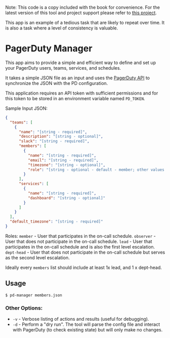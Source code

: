 Note: This code is a copy included with the book for convenience.
For the latest version of this tool and project support please refer to [this project](https://github.com/corsc/pagerduty-manager).

This app is an example of a tedious task that are likely to repeat over time.
It is also a task where a level of consistency is valuable.

# PagerDuty Manager

This app aims to provide a simple and efficient way to define and set up your PagerDuty users, teams, services, and schedules.

It takes a simple JSON file as an input and uses the [PagerDuty API](https://developer.pagerduty.com/) to synchronize the JSON with the PD
configuration.

This application requires an API token with sufficient permissions and for this token to be stored in an environment variable
named `PD_TOKEN`.

Sample Input JSON:

```json
{
  "teams": [
	{
	  "name": "[string - required]",
	  "description": "[string - optional]",
	  "slack": "[string - required]",
	  "members": [
		{
		  "name": "[string - required]",
		  "email": "[string - required]",
		  "timezone": "[string - optional]",
		  "role": "[string - optional - default - member; other values: lead, observer, dept-head]"
		}
	  ],
	  "services": [
		{
		  "name": "[string - required]",
		  "dashboard": "[string - optional]"
		}
	  ]
	}
  ],
  "default_timezone": "[string - required]"
}
```

Roles:
`member` - User that participates in the on-call schedule.
`observer` - User that does not participate in the on-call schedule.
`lead` - User that participates in the on-call schedule and is also the first level escalation.
`dept-head` - User that does not participate in the on-call schedule but serves as the second level escalation.

Ideally every `members` list should include at least 1x lead, and 1 x dept-head.

## Usage

`$ pd-manager members.json`

### Other Options:
* `-v` - Verbose listing of actions and results (useful for debugging).
* `-d` - Perform a "dry run". The tool will parse the config file and interact with PagerDuty (to check existing state) but will only make no 
changes.